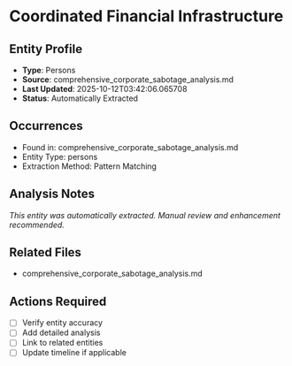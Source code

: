 # Coordinated Financial Infrastructure

## Entity Profile
- **Type**: Persons
- **Source**: comprehensive_corporate_sabotage_analysis.md
- **Last Updated**: 2025-10-12T03:42:06.065708
- **Status**: Automatically Extracted

## Occurrences
- Found in: comprehensive_corporate_sabotage_analysis.md
- Entity Type: persons
- Extraction Method: Pattern Matching

## Analysis Notes
*This entity was automatically extracted. Manual review and enhancement recommended.*

## Related Files
- comprehensive_corporate_sabotage_analysis.md

## Actions Required
- [ ] Verify entity accuracy
- [ ] Add detailed analysis
- [ ] Link to related entities
- [ ] Update timeline if applicable
